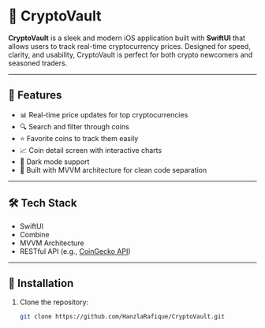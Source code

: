 # 🚀 CryptoVault

**CryptoVault** is a sleek and modern iOS application built with **SwiftUI** that allows users to track real-time cryptocurrency prices. Designed for speed, clarity, and usability, CryptoVault is perfect for both crypto newcomers and seasoned traders.

---

## 📱 Features

- 📊 Real-time price updates for top cryptocurrencies  
- 🔍 Search and filter through coins  
- ⭐ Favorite coins to track them easily  
- 📈 Coin detail screen with interactive charts  
- 🌙 Dark mode support  
- 🧠 Built with MVVM architecture for clean code separation

---

## 🛠️ Tech Stack

- SwiftUI  
- Combine
- MVVM Architecture  
- RESTful API (e.g., [CoinGecko API](https://www.coingecko.com/en/api))

---

## 🚧 Installation

1. Clone the repository:
   ```bash
   git clone https://github.com/HanzlaRafique/CryptoVault.git

